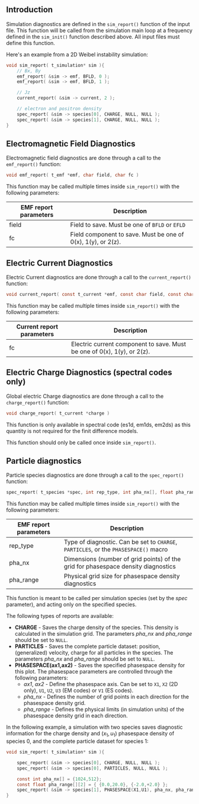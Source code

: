 ## Introduction

Simulation diagnostics are defined in the `sim_report()` function of the input file. This function will be called from the simulation main loop at a frequency defined in the `sim_init()` function described above. All input files must define this function.

Here's an example from a 2D Weibel instability simulation:

```C
void sim_report( t_simulation* sim ){
	// Bx, By
	emf_report( &sim -> emf, BFLD, 0 );
	emf_report( &sim -> emf, BFLD, 1 );

	// Jz
	current_report( &sim -> current, 2 );

	// electron and positron density
	spec_report( &sim -> species[0], CHARGE, NULL, NULL );
	spec_report( &sim -> species[1], CHARGE, NULL, NULL );
}
```

## Electromagnetic Field Diagnostics

Electromagnetic field diagnostics are done through a call to the `emf_report()` function:
```C
void emf_report( t_emf *emf, char field, char fc )
```

This function may be called multiple times inside `sim_report()` with the following parameters:

| EMF report parameters| Description|
|---|---|
| field | Field to save. Must be one of `BFLD` or `EFLD` |
| fc | Field component to save. Must be one of 0(x), 1(y), or 2(z).  |

## Electric Current Diagnostics

Electric Current diagnostics are done through a call to the `current_report()` function:
```C
void current_report( const t_current *emf, const char field, const char fc )
```

This function may be called multiple times inside `sim_report()` with the following parameters:

| Current report parameters| Description|
|---|---|
| fc | Electric current component to save. Must be one of 0(x), 1(y), or 2(z). |

## Electric Charge Diagnostics (spectral codes only)

Global electric Charge diagnostics are done through a call to the `charge_report()` function:
```C
void charge_report( t_current *charge )
```
This function is only available in spectral code (es1d, em1ds, em2ds) as this quantity is not required for the finit difference models.

This function should only be called once inside `sim_report()`.

## Particle diagnostics

Particle species diagnostics are done through a call to the `spec_report()` function:
```C
spec_report( t_species *spec, int rep_type, int pha_nx[], float pha_range[][2] )
```

This function may be called multiple times inside `sim_report()` with the following parameters:

| EMF report parameters| Description|
|---|---|
| rep_type | Type of diagnostic. Can be set to `CHARGE`, `PARTICLES`, or the `PHASESPACE()` macro |
| pha_nx | Dimensions (number of grid points) of the grid for phasespace density diagnostics  |
| pha_range | Physical grid size for phasespace density diagnostics |

This function is meant to be called per simulation species (set by the _spec_ parameter), and acting only on the specified species.

The following types of reports are available:
* **CHARGE** - Saves the charge density of the species. This density is calculated in the simulation grid. The parameters _pha\_nx_ and _pha\_range_ should be set to `NULL`.
* **PARTICLES** -  Saves the complete particle dataset: position, (generalized) velocity, charge for all particles in the species. The parameters _pha\_nx_ and _pha\_range_ should be set to `NULL`.
* **PHASESPACE(ax1,ax2)** - Saves the specified phasespace density for this plot. The phasespace parameters are controlled through the following parameters:
  * _ax1_, _ax2_ - Define the phasespace axis. Can be set to `X1`, `X2` (2D only), `U1`, `U2`, `U3` (EM codes) or `V1` (ES codes).
  * _pha_nx_ - Defines the number of grid points in each direction for the phasespace density grid.
  * _pha_range_ - Defines the physical limits (in simulation units) of the phasespace density grid in each direction.

In the following example, a simulation with two species saves diagnostic information for the charge density and $(x_1,u_1)$ phasespace density of species 0, and the complete particle dataset for species 1:

```C
void sim_report( t_simulation* sim ){

	spec_report( &sim -> species[0], CHARGE, NULL, NULL );
	spec_report( &sim -> species[0], PARTICLES, NULL, NULL );

	const int pha_nx[] = {1024,512};
	const float pha_range[][2] = { {0.0,20.0}, {-2.0,+2.0} };
	spec_report( &sim -> species[1], PHASESPACE(X1,U1), pha_nx, pha_range);
}
```
